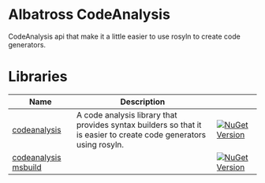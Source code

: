 # Albatross CodeAnalysis
CodeAnalysis api that make it a little easier to use rosyln to create code generators.

# Libraries
|Name|Description||
|-|-|-|
|[codeanalysis](./codeanalysis/Albatross.CodeAnalysis/)|A code analysis library that provides syntax builders so that it is easier to create code generators using rosyln.|[![NuGet Version](https://img.shields.io/nuget/v/Albatross.CodeAnalysis)](https://www.nuget.org/packages/Albatross.CodeAnalysis)|
|[codeanalysis msbuild](./codeanalysis/Albatross.CodeAnalysis/)||[![NuGet Version](https://img.shields.io/nuget/v/Albatross.CodeAnalysis.MsBuild)](https://www.nuget.org/packages/Albatross.CodeAnalysis.MsBuild)|